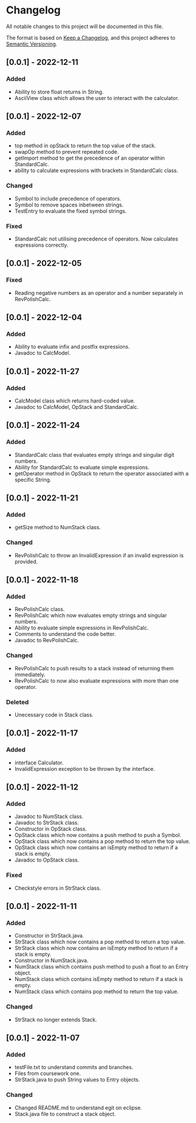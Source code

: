 # Changelog

All notable changes to this project will be documented in this file.

The format is based on [Keep a Changelog](https://keepachangelog.com/en/1.0.0/),
and this project adheres to [Semantic Versioning](https://semver.org/spec/v2.0.0.html).

## [0.0.1] - 2022-12-11

### Added

- Ability to store float returns in String.
- AsciiView class which allows the user to interact with the calculator.

## [0.0.1] - 2022-12-07

### Added

- top method in opStack to return the top value of the stack.
- swapOp method to prevent repeated code.
- getImport method to get the precedence of an operator within StandardCalc.
- ability to calculate expressions with brackets in StandardCalc class.

### Changed

- Symbol to include precedence of operators.
- Symbol to remove spaces inbetween strings.
- TestEntry to evaluate the fixed symbol strings.

### Fixed

- StandardCalc not utilising precedence of operators. Now calculates expressions correctly.

## [0.0.1] - 2022-12-05

### Fixed

- Reading negative numbers as an operator and a number separately in RevPolishCalc.

## [0.0.1] - 2022-12-04

### Added

- Ability to evaluate infix and postfix expressions.
- Javadoc to CalcModel.

## [0.0.1] - 2022-11-27

### Added

- CalcModel class which returns hard-coded value.
- Javadoc to CalcModel, OpStack and StandardCalc.

## [0.0.1] - 2022-11-24

### Added

- StandardCalc class that evaluates empty strings and singular digit numbers.
- Ability for StandardCalc to evaluate simple expressions.
- getOperator method in OpStack to return the operator associated with a specific String.

## [0.0.1] - 2022-11-21

### Added

- getSize method to NumStack class.

### Changed

- RevPolishCalc to throw an InvalidExpression if an invalid expression is provided.

## [0.0.1] - 2022-11-18

### Added

- RevPolishCalc class.
- RevPolishCalc which now evaluates empty strings and singular numbers.
- Ability to evaluate simple expressions in RevPolishCalc.
- Comments to understand the code better.
- Javadoc to RevPolishCalc.

### Changed

- RevPolishCalc to push results to a stack instead of returning them immediately.
- RevPolishCalc to now also evaluate expressions with more than one operator.

### Deleted

- Unecessary code in Stack class.

## [0.0.1] - 2022-11-17

### Added

- interface Calculator.
- InvalidExpression exception to be thrown by the interface.

## [0.0.1] - 2022-11-12

### Added

- Javadoc to NumStack class.
- Javadoc to StrStack class.
- Constructor in OpStack class.
- OpStack class which now contains a push method to push a Symbol.
- OpStack class which now contains a pop method to return the top value.
- OpStack class which now contains an isEmpty method to return if a stack is empty.
- Javadoc to OpStack class.

### Fixed

- Checkstyle errors in StrStack class.

## [0.0.1] - 2022-11-11

### Added

- Constructor in StrStack.java.
- StrStack class which now contains a pop method to return a top value.
- StrStack class which now contains an isEmpty method to return if a stack is empty.
- Constructor in NumStack.java.
- NumStack class which contains push method to push a float to an Entry object.
- NumStack class which contains isEmpty method to return if a stack is empty.
- NumStack class which contains pop method to return the top value.

### Changed

- StrStack no longer extends Stack.

## [0.0.1] - 2022-11-07

### Added

- testFile.txt to understand commits and branches.
- Files from coursework one.
- StrStack.java to push String values to Entry objects.

### Changed

- Changed README.md to understand egit on eclipse.
- Stack.java file to construct a stack object.
